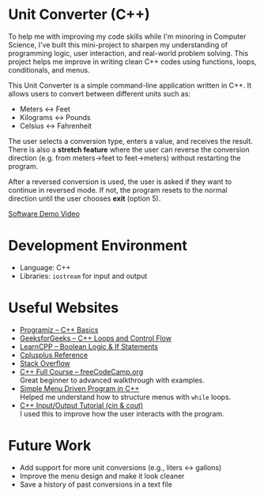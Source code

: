 # Unit Converter (C++)

To help me with improving my code skills while I'm minoring in Computer Science, I've built this mini-project to sharpen my understanding of programming logic, user interaction, and real-world problem solving. This project helps me improve in writing clean C++ codes using functions, loops, conditionals, and menus.

This Unit Converter is a simple command-line application written in C++. It allows users to convert between different units such as:
- Meters ↔ Feet
- Kilograms ↔ Pounds
- Celsius ↔ Fahrenheit

The user selects a conversion type, enters a value, and receives the result. There is also a **stretch feature** where the user can reverse the conversion direction (e.g. from meters→feet to feet→meters) without restarting the program.

After a reversed conversion is used, the user is asked if they want to continue in reversed mode. If not, the program resets to the normal direction until the user chooses **exit** (option 5).

[Software Demo Video](http://youtube.link.goes.here)

# Development Environment
- Language: C++
- Libraries: `iostream` for input and output

# Useful Websites

* [Programiz – C++ Basics](https://www.programiz.com/cpp-programming)
* [GeeksforGeeks – C++ Loops and Control Flow](https://www.geeksforgeeks.org/cpp-loops/)
* [LearnCPP – Boolean Logic & If Statements](https://www.learncpp.com/)
* [Cplusplus Reference](http://www.cplusplus.com/reference/)
* [Stack Overflow](https://stackoverflow.com/)
* [C++ Full Course – freeCodeCamp.org](https://www.youtube.com/watch?v=vLnPwxZdW4Y)  
   Great beginner to advanced walkthrough with examples.
* [Simple Menu Driven Program in C++](https://www.youtube.com/watch?v=1cGz7gKSh28)  
   Helped me understand how to structure menus with `while` loops.
* [C++ Input/Output Tutorial (cin & cout)](https://www.youtube.com/watch?v=5uHFkn9I8r4)  
   I used this to improve how the user interacts with the program.

# Future Work

* Add support for more unit conversions (e.g., liters ↔ gallons)
* Improve the menu design and make it look cleaner
* Save a history of past conversions in a text file
